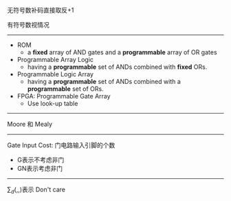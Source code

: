 无符号数补码直接取反+1

有符号数视情况

---

* ROM
  * a **fixed** array of AND gates and a **programmable** array of OR gates
* Programmable Array Logic
  * having a **programmable** set of ANDs combined with **fixed** ORs.
* Programmable Logic Array
  * having a **programmable** set of ANDs combined with a **programmable** set of ORs.
* FPGA: Programmable Gate Array
  * Use look-up table

---

Moore 和 Mealy

---

Gate Input Cost: 门电路输入引脚的个数

* G表示不考虑非门
* GN表示考虑非门

---

$\sum_d(,,)$表示 Don't care